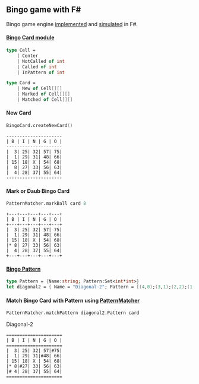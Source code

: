 Bingo game with F#
-----------------

Bingo game engine [implemented](https://github.com/kimsk/FSharp-Bingo/tree/master/src/BingoEngine/BingoEngine) and [simulated](https://github.com/kimsk/FSharp-Bingo/blob/master/src/BingoEngine/BingoEngine/BingoGameSim.fsx) in F#. 

#### [Bingo Card module](https://github.com/kimsk/FSharp-Bingo/blob/master/src/BingoEngine/BingoEngine/BingoCard.fs)
```fsharp
type Cell =
    | Center
    | NotCalled of int   
    | Called of int
    | InPattern of int

type Card = 
    | New of Cell[][]
    | Marked of Cell[][]
    | Matched of Cell[][]

```

#### New Card
```fsharp
BingoCard.createNewCard()
```
```
---------------------
| B | I | N | G | O |
---------------------
|  3| 25| 32| 57| 75|
|  1| 29| 31| 48| 66|
| 15| 18| X | 54| 68|
|  8| 27| 33| 56| 63|
|  4| 28| 37| 55| 64|
---------------------
```

#### Mark or Daub Bingo Card
```fsharp
PatternMatcher.markBall card 8
```
```
+---+---+---+---+---+
| B | I | N | G | O |
+---+---+---+---+---+
|  3| 25| 32| 57| 75|
|  1| 29| 31| 48| 66|
| 15| 18| X | 54| 68|
|* 8| 27| 33| 56| 63|
|  4| 28| 37| 55| 64|
+---+---+---+---+---+
```


#### [Bingo Pattern](https://github.com/kimsk/FSharp-Bingo/blob/master/src/BingoEngine/BingoEngine/BingoPatterns.fs)
```fsharp
type Pattern = {Name:string; Pattern:Set<int*int>}
let diagonal2 = { Name = "Diagonal-2"; Pattern = [(4,0);(3,1);(2,2);(1,3);(0,4)] |> Set.ofList};
```

#### Match Bingo Card with Pattern using [PatternMatcher](https://github.com/kimsk/FSharp-Bingo/blob/master/src/BingoEngine/BingoEngine/PatternMatcher.fs)
```fsharp
PatternMatcher.matchPattern diagonal2.Pattern card
```

Diagonal-2
```
=====================
| B | I | N | G | O |
=====================
|  3| 25| 32| 57|#75|
|  1| 29| 31|#48| 66|
| 15| 18| X | 54| 68|
|* 8|#27| 33| 56| 63|
|# 4| 28| 37| 55| 64|
=====================
```

